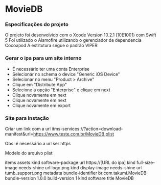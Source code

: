 # MovieDB

### Especificações do projeto
O projeto foi desenvolvido com o  Xcode Version 10.2.1 (10E1001) com Swift 5
Foi utilizado o Alamofire utilizando o gerenciador de dependencia Cocoapod 
A estrtutura segue o padrão VIPER

### Gerar o ipa para um site interno
- É necessário ter uma conta Enterprise
- Selecionar no schema o device "Generic iOS Device"
- Selecionar no menu "Product > Archive"
- Clique em "Distribute App"
- Selecione a opção "Enterprise" e clique em next
- Clique novamente em next
- Clique novamente em next
- Clique novamente em export

### Site para instação
Criar um link com a url itms-services://?action=download-manifest&url=https://www.teste.com.br/MovieDB.plist

Obs: é necessário a url ser https

Modelo do arquivo plist

<myxml>
<plist version="1.0">
    <dict>
        <key>items</key>
        <array>
    <dict>
    <key>assets</key>
    <array>
        <dict>
            <key>kind</key>
            <string>software-package</string>
            <key>url</key>
            <string>https://[URL do ipa]</string>
        </dict>
        <dict>
            <key>kind</key>
            <string>full-size-image</string>
            <key>needs-shine</key>
            <true/>
            <key>url</key>
            <string>logo.png</string>
        </dict>
        <dict>
            <key>kind</key>
            <string>display-image</string>
            <key>needs-shine</key>
            <true/>
            <key>url</key>
            <string>tumb_support.png</string>
        </dict>
    </array>
    <key>metadata</key>
    <dict>
        <key>bundle-identifier</key>
        <string>br.com.takumi.MovieDB</string>
        <key>bundle-version</key>
        <string>1.0.0</string>
        <key>build-version</key>
        <string>1</string>
        <key>kind</key>
        <string>software</string>
        <key>title</key>
        <string>MovieDB</string>
        </dict>
</dict>
</myxml>


